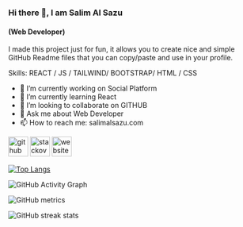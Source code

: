 
### Hi there 👋, I am Salim Al Sazu
#### (Web Developer)

I made this project just for fun, it allows you to create nice and simple GitHub Readme files that you can copy/paste and use in your profile.

Skills:  REACT / JS / TAILWIND/ BOOTSTRAP/ HTML / CSS

- 🔭 I’m currently working on Social Platform 
- 🌱 I’m currently learning React 
- 👯 I’m looking to collaborate on GITHUB 
- 💬 Ask me about Web Developer 
- 📫 How to reach me: salimalsazu.com 


[<img src='https://cdn.jsdelivr.net/npm/simple-icons@3.0.1/icons/github.svg' alt='github' height='40'>](https://github.com/salimalsazu)  [<img src='https://cdn.jsdelivr.net/npm/simple-icons@3.0.1/icons/stackoverflow.svg' alt='stackoverflow' height='40'>](https://stackoverflow.com/users/user:19305712)  [<img src='https://cdn.jsdelivr.net/npm/simple-icons@3.0.1/icons/icloud.svg' alt='website' height='40'>](salimalsazu.com)  

[![Top Langs](https://github-readme-stats.vercel.app/api/top-langs/?username=salimalsazu)](https://github.com/anuraghazra/github-readme-stats)

![GitHub Activity Graph](https://activity-graph.herokuapp.com/graph?username=salimalsazu)  

![GitHub metrics](https://metrics.lecoq.io/salimalsazu)  

![GitHub streak stats](https://github-readme-streak-stats.herokuapp.com/?user=salimalsazu)  

